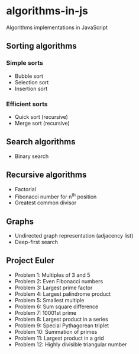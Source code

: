 # algorithms-in-js
Algorithms implementations in JavaScript

## Sorting algorithms

### Simple sorts
- Bubble sort
- Selection sort
- Insertion sort
### Efficient sorts
- Quick sort (recursive)
- Merge sort (recursive)

## Search algorithms
- Binary search

## Recursive algorithms
- Factorial
- Fibonacci number for n<sup>th</sup> position
- Greatest common divisor

## Graphs
- Undirected graph representation (adjacency list)
- Deep-first search

## Project Euler
- Problem 1: Multiples of 3 and 5
- Problem 2: Even Fibonacci numbers
- Problem 3: Largest prime factor
- Problem 4: Largest palindrome product
- Problem 5: Smallest multiple
- Problem 6: Sum square difference
- Problem 7: 10001st prime
- Problem 8: Largest product in a series
- Problem 9: Special Pythagorean triplet
- Problem 10: Summation of primes
- Problem 11: Largest product in a grid
- Problem 12: Highly divisible triangular number
